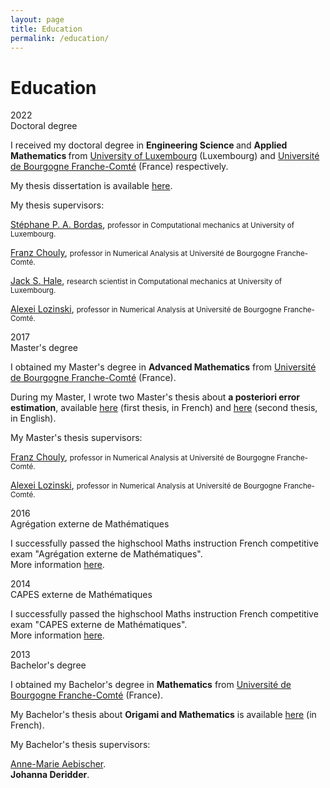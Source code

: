 ```yaml
---
layout: page
title: Education 
permalink: /education/
---
```


# Education

<div class="wrapper">
  <div><large>2022</large></div>
  <div><large>Doctoral degree</large>
  <p> I received my doctoral degree in <b> Engineering Science </b> and <b> Applied Mathematics </b> from <a href="https://wwwen.uni.lu/" target=_blank>University of Luxembourg</a> (Luxembourg) and <a href="https://www.ubfc.fr/en/" target=_blank>Université de Bourgogne Franche-Comté</a> (France) respectively.</p>

  <p> My thesis dissertation is available <a href="https://hdl.handle.net/10993/50928" target=_blank>here</a>.</p>

  <p>My thesis supervisors:<br />

  <a href="https://wwwen.uni.lu/recherche/fstm/doe/members/stephane_bordas" target=_blank>Stéphane P. A. Bordas</a>, <small>professor in Computational mechanics at University of Luxembourg.</small><br />

  <a href="http://fchouly.perso.math.cnrs.fr/" target=_blank>Franz Chouly</a>, <small>professor in Numerical Analysis at Université de Bourgogne Franche-Comté.</small><br />

  <a href="https://jackhale.co.uk/" target=_blank>Jack S. Hale</a>, <small>research scientist in Computational mechanics at University of Luxembourg.</small><br />

  <a href="https://lmb.univ-fcomte.fr/Lozinski-Alexei" target=_blank>Alexei Lozinski</a>, <small>professor in Numerical Analysis at Université de Bourgogne Franche-Comté.</small></p>
  </div>
  <div><large>2017</large></div>
  <div><large>Master's degree</large> 
  <p>I obtained my Master's degree in <b>Advanced Mathematics</b> from <a href="https://www.ubfc.fr/en/" target=_blank>Université de Bourgogne Franche-Comté</a> (France).</p>
  <p>During my Master, I wrote two Master's thesis about <b>a posteriori error estimation</b>, available <a href="../docs/Mini-ProjetRBulle.pdf" target=_blank>here</a> (first thesis, in French) and <a href="../docs/MasterThesisRBulle.pdf" target=_blank>here</a> (second thesis, in English).</p>
  <p>My Master's thesis supervisors:<br />

  <a href="http://fchouly.perso.math.cnrs.fr/" target=_blank>Franz Chouly</a>, <small>professor in Numerical Analysis at Université de Bourgogne Franche-Comté.</small><br />

  <a href="https://lmb.univ-fcomte.fr/Lozinski-Alexei" target=_blank>Alexei Lozinski</a>, <small>professor in Numerical Analysis at Université de Bourgogne Franche-Comté.</small></p>
  </div>
  <div><large>2016</large></div>
  <div><large>Agrégation externe de Mathématiques</large>
  <p>I successfully passed the highschool Maths instruction French competitive exam "Agrégation externe de Mathématiques".<br /> More information <a href="https://agreg.org/" target=_blank>here</a>.</p>
  </div>
  <div><large>2014</large></div>
  <div><large> CAPES externe de Mathématiques</large>
  <p>I successfully passed the highschool Maths instruction French competitive exam "CAPES externe de Mathématiques".<br /> More information <a href="https://capes-math.org/" target=_blank>here</a>.</p>
  </div>
  <div><large>2013</large></div>
  <div><large>Bachelor's degree</large>
  <p>I obtained my Bachelor's degree in <b>Mathematics</b> from <a href="https://www.ubfc.fr/en/" target=_blank>Université de Bourgogne Franche-Comté</a> (France).</p>

  <p>My Bachelor's thesis about <b>Origami and Mathematics</b> is available <a href="../docs/BachelorThesisRBulle.pdf" target=_blank>here</a> (in French).</p>
  My Bachelor's thesis supervisors:<br />

  <a href="https://www.univ-irem.fr/spip.php?auteur45" target=_blank>Anne-Marie Aebischer</a>.<br />
  <b>Johanna Deridder</b>.
  </div>
</div>
